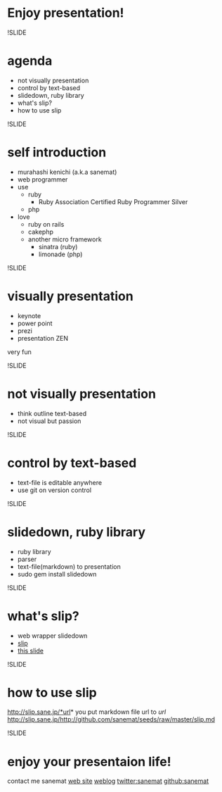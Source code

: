 
# Enjoy presentation!

!SLIDE

# agenda

* not visually presentation
* control by text-based
* slidedown, ruby library
* what's slip?
* how to use slip

!SLIDE

# self introduction

* murahashi kenichi (a.k.a sanemat)
* web programmer
* use
    * ruby
        * Ruby Association Certified Ruby Programmer Silver
    * php
* love
    * ruby on rails
    * cakephp
    * another micro framework
        * sinatra (ruby)
        * limonade (php)

!SLIDE

# visually presentation

* keynote
* power point
* prezi
* presentation ZEN

very fun

!SLIDE

# not visually presentation

* think outline text-based
* not visual but passion

!SLIDE

# control by text-based

* text-file is editable anywhere
* use git on version control

!SLIDE

# slidedown, ruby library

* ruby library
* parser
* text-file(markdown) to presentation
* sudo gem install slidedown

!SLIDE

# what's slip?

* web wrapper slidedown
* [slip](http://slip.sane.jp/)
* [this slide](http://slip.sane.jp/http://github.com/sanemat/seeds/raw/master/slip.md)

!SLIDE

# how to use slip

http://slip.sane.jp/*url*
you put markdown file url to *url*
http://slip.sane.jp/http://github.com/sanemat/seeds/raw/master/slip.md

!SLIDE

# enjoy your presentaion life!

contact me
sanemat
[web site](http://sane.jp/)
[weblog](http://sane.justblog.jp/)
[twitter:sanemat](http://twitter.com/sanemat)
[github:sanemat](http://github.com/sanemat)
